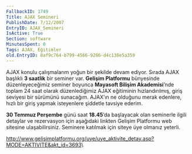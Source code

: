```yaml
---
FallbackID: 1749
Title: AJAX Semineri
PublishDate: 7/12/2007
EntryID: AJAX_Semineri
IsActive: True
Section: software
MinutesSpent: 0
Tags: AJAX, Eğitimler
old.EntryID: 8af9c764-b799-4566-9286-d4c138e5a359
---
```

AJAX konulu çalışmalarım yoğun bir şekilde devam ediyor. Sırada AJAX
başlıklı **3 saatlik** bir seminer var. **Gelişim Platformu** bünyesinde
düzenleyeceğimiz seminer boyunca **Mayasoft Bilişim Akademisi**’nde
toplam 24 saat olarak düzenlediğimiz AJAX eğitiminin hızlandırılmış,
giriş seviyesi bir sürümünü sunacağım. AJAX’ın ne olduğunu merak
edenlere, hızlı bir giriş yapmak isteyenlere şiddetle tavsiye ederim.

**30 Temmuz Perşembe** günü saat **18.45**’da başlayacak olan seminerle
ilgili detaylar ve rezervasyon için aşağıdaki linkten Gelişim Platformu
web sitesine ulaşabilirsiniz. Seminere katılmak için siteye üye olmanız
yeterli.

<http://www.gelisimplatformu.org/uye/uye_aktivite_detay.asp?MODE=AKTIVITE&akt_id=3693>\


